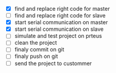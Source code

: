 * [X] find and replace right code for master
* [ ] find and replace right code for slave
* [X] start serial communication on master
* [X] start serial communication on slave
* [ ] simulate and test project on prteus
* [ ] clean the project
* [ ] finaly commit on git
* [ ] finaly push on git
* [ ] send the project to custommer
